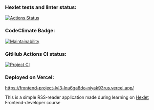 ### Hexlet tests and linter status:
[![Actions Status](https://github.com/niyak93rus/frontend-project-lvl3/workflows/hexlet-check/badge.svg)](https://github.com/niyak93rus/frontend-project-lvl3/actions)

### CodeClimate Badge:
[![Maintainability](https://api.codeclimate.com/v1/badges/a64a91e6aebcbeaeeba3/maintainability)](https://codeclimate.com/github/niyak93rus/frontend-project-lvl3/maintainability)

### GitHub Actions CI status:
[![Project CI](https://github.com/niyak93rus/frontend-project-lvl3/actions/workflows/CI.yml/badge.svg)](https://github.com/niyak93rus/frontend-project-lvl3/actions/workflows/CI.yml)

### Deployed on Vercel:
https://frontend-project-lvl3-lnu6ga8do-niyak93rus.vercel.app/

This is a simple RSS-reader application made during learning on [Hexlet](https://ru.hexlet.io/) Frontend-developer course
